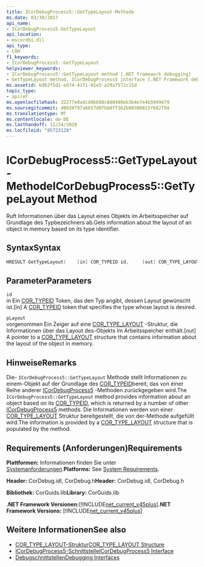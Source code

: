 ```yaml
---
title: ICorDebugProcess5::GetTypeLayout-Methode
ms.date: 03/30/2017
api_name:
- ICorDebugProcess5.GetTypeLayout
api_location:
- mscordbi.dll
api_type:
- COM
f1_keywords:
- ICorDebugProcess5::GetTypeLayout
helpviewer_keywords:
- ICorDebugProcess5::GetTypeLayout method [.NET Framework debugging]
- GetTypeLayout method, ICorDebugProcess5 interface [.NET Framework debugging]
ms.assetid: bd62f5d1-e874-41f1-81e5-a29a7572c15d
topic_type:
- apiref
ms.openlocfilehash: 32277e8adcd4bb08c8d0480eb3b4e7e4b5949479
ms.sourcegitcommit: d8020797a6657d0fbbdff362b80300815f682f94
ms.translationtype: MT
ms.contentlocale: de-DE
ms.lasthandoff: 11/24/2020
ms.locfileid: "95723128"
---
```

# <a name="icordebugprocess5gettypelayout-method"></a><span data-ttu-id="4806d-102">ICorDebugProcess5::GetTypeLayout-Methode</span><span class="sxs-lookup"><span data-stu-id="4806d-102">ICorDebugProcess5::GetTypeLayout Method</span></span>

<span data-ttu-id="4806d-103">Ruft Informationen über das Layout eines Objekts im Arbeitsspeicher auf Grundlage des Typbezeichners ab.</span><span class="sxs-lookup"><span data-stu-id="4806d-103">Gets information about the layout of an object in memory based on its type identifier.</span></span>  
  
## <a name="syntax"></a><span data-ttu-id="4806d-104">Syntax</span><span class="sxs-lookup"><span data-stu-id="4806d-104">Syntax</span></span>  
  
```cpp  
HRESULT GetTypeLayout(    [in] COR_TYPEID id,     [out] COR_TYPE_LAYOUT *pLayout);  
```  
  
## <a name="parameters"></a><span data-ttu-id="4806d-105">Parameter</span><span class="sxs-lookup"><span data-stu-id="4806d-105">Parameters</span></span>  

 `id`  
 <span data-ttu-id="4806d-106">in Ein [COR_TYPEID](cor-typeid-structure.md) Token, das den Typ angibt, dessen Layout gewünscht ist.</span><span class="sxs-lookup"><span data-stu-id="4806d-106">[in] A [COR_TYPEID](cor-typeid-structure.md) token that specifies the type whose layout is desired.</span></span>  
  
 `pLayout`  
 <span data-ttu-id="4806d-107">vorgenommen Ein Zeiger auf eine [COR_TYPE_LAYOUT](cor-type-layout-structure.md) -Struktur, die Informationen über das Layout des-Objekts im Arbeitsspeicher enthält.</span><span class="sxs-lookup"><span data-stu-id="4806d-107">[out] A pointer to a [COR_TYPE_LAYOUT](cor-type-layout-structure.md) structure that contains information about the layout of the object in memory.</span></span>  
  
## <a name="remarks"></a><span data-ttu-id="4806d-108">Hinweise</span><span class="sxs-lookup"><span data-stu-id="4806d-108">Remarks</span></span>  

 <span data-ttu-id="4806d-109">Die- `ICorDebugProcess5::GetTypeLayout` Methode stellt Informationen zu einem-Objekt auf der Grundlage des [COR_TYPEID](cor-typeid-structure.md)bereit, das von einer Reihe anderer [ICorDebugProcess5](icordebugprocess5-interface.md) -Methoden zurückgegeben wird.</span><span class="sxs-lookup"><span data-stu-id="4806d-109">The `ICorDebugProcess5::GetTypeLayout` method provides information about an object based on its [COR_TYPEID](cor-typeid-structure.md), which is returned by a number of other [ICorDebugProcess5](icordebugprocess5-interface.md) methods.</span></span> <span data-ttu-id="4806d-110">Die Informationen werden von einer [COR_TYPE_LAYOUT](cor-type-layout-structure.md) Struktur bereitgestellt, die von der-Methode aufgefüllt wird.</span><span class="sxs-lookup"><span data-stu-id="4806d-110">The information is provided by a [COR_TYPE_LAYOUT](cor-type-layout-structure.md) structure that is populated by the method.</span></span>  
  
## <a name="requirements"></a><span data-ttu-id="4806d-111">Requirements (Anforderungen)</span><span class="sxs-lookup"><span data-stu-id="4806d-111">Requirements</span></span>  

 <span data-ttu-id="4806d-112">**Plattformen:** Informationen finden Sie unter [Systemanforderungen](../../get-started/system-requirements.md).</span><span class="sxs-lookup"><span data-stu-id="4806d-112">**Platforms:** See [System Requirements](../../get-started/system-requirements.md).</span></span>  
  
 <span data-ttu-id="4806d-113">**Header:** CorDebug.idl, CorDebug.h</span><span class="sxs-lookup"><span data-stu-id="4806d-113">**Header:** CorDebug.idl, CorDebug.h</span></span>  
  
 <span data-ttu-id="4806d-114">**Bibliothek:** CorGuids.lib</span><span class="sxs-lookup"><span data-stu-id="4806d-114">**Library:** CorGuids.lib</span></span>  
  
 <span data-ttu-id="4806d-115">**.NET Framework Versionen:**[!INCLUDE[net_current_v45plus](../../../../includes/net-current-v45plus-md.md)]</span><span class="sxs-lookup"><span data-stu-id="4806d-115">**.NET Framework Versions:** [!INCLUDE[net_current_v45plus](../../../../includes/net-current-v45plus-md.md)]</span></span>  
  
## <a name="see-also"></a><span data-ttu-id="4806d-116">Weitere Informationen</span><span class="sxs-lookup"><span data-stu-id="4806d-116">See also</span></span>

- [<span data-ttu-id="4806d-117">COR_TYPE_LAYOUT-Struktur</span><span class="sxs-lookup"><span data-stu-id="4806d-117">COR_TYPE_LAYOUT Structure</span></span>](cor-type-layout-structure.md)
- [<span data-ttu-id="4806d-118">ICorDebugProcess5-Schnittstelle</span><span class="sxs-lookup"><span data-stu-id="4806d-118">ICorDebugProcess5 Interface</span></span>](icordebugprocess5-interface.md)
- [<span data-ttu-id="4806d-119">Debugschnittstellen</span><span class="sxs-lookup"><span data-stu-id="4806d-119">Debugging Interfaces</span></span>](debugging-interfaces.md)
